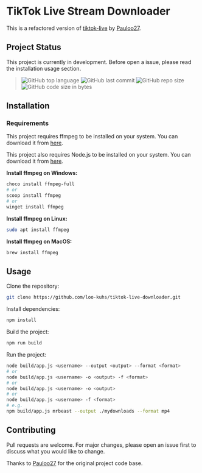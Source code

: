 # TikTok Live Stream Downloader

This is a refactored version of [tiktok-live](https://github.com/Pauloo27/tiktok-live) by [Pauloo27](https://github.com/Pauloo27).

## Project Status

This project is currently in development. Before open a issue, please read the installation usage section.

> ![GitHub top language](https://img.shields.io/github/languages/top/loo-kuhs/tiktok-live-downloader?style=for-the-badge)
> ![GitHub last commit](https://img.shields.io/github/last-commit/loo-kuhs/tiktok-live-downloader?style=for-the-badge)
> ![GitHub repo size](https://img.shields.io/github/repo-size/loo-kuhs/tiktok-live-downloader?style=for-the-badge)
> ![GitHub code size in bytes](https://img.shields.io/github/languages/code-size/loo-kuhs/tiktok-live-downloader?style=for-the-badge)

## Installation

### Requirements

This project requires ffmpeg to be installed on your system. You can download it from [here](https://ffmpeg.org/download.html).

This project also requires Node.js to be installed on your system. You can download it from [here](https://nodejs.org/en/download/).

**Install ffmpeg on Windows:**
  
  ```bash
  choco install ffmpeg-full
  # or
  scoop install ffmpeg
  # or
  winget install ffmpeg
  ```

**Install ffmpeg on Linux:**
  
  ```bash
  sudo apt install ffmpeg
  ```

**Install ffmpeg on MacOS:**
  
  ```bash
  brew install ffmpeg
  ```

## Usage

Clone the repository:

```bash
git clone https://github.com/loo-kuhs/tiktok-live-downloader.git
```

Install dependencies:

```bash
npm install
```

Build the project:

```bash
npm run build
```

Run the project:

```bash
node build/app.js <username> --output <output> --format <format>
# or
node build/app.js <username> -o <output> -f <format>
# or
node build/app.js <username> -o <output>
# or
node build/app.js <username> -f <format>
# e.g.
npm build/app.js mrbeast --output ./mydownloads --format mp4
```

## Contributing

Pull requests are welcome. For major changes, please open an issue first to discuss what you would like to change.

Thanks to [Pauloo27](https://github.com/Pauloo27) for the original project code base.
